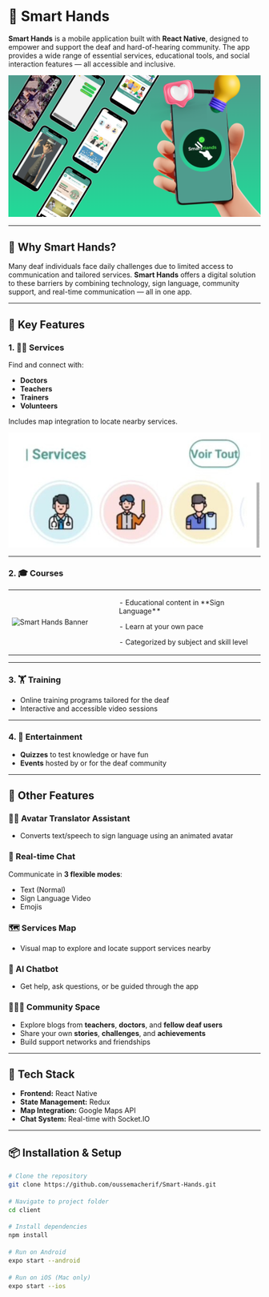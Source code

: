 # 🤟 Smart Hands

**Smart Hands** is a mobile application built with **React Native**, designed to empower and support the deaf and hard-of-hearing community. The app provides a wide range of essential services, educational tools, and social interaction features — all accessible and inclusive.

![Smart Hands Banner](/client/assets/smarthandscover.png)

---

## 🧠 Why Smart Hands?

Many deaf individuals face daily challenges due to limited access to communication and tailored services. **Smart Hands** offers a digital solution to these barriers by combining technology, sign language, community support, and real-time communication — all in one app.

---

## 🌟 Key Features

### 1. 🧑‍⚕️ Services
Find and connect with:
- **Doctors**
- **Teachers**
- **Trainers**
- **Volunteers**

Includes map integration to locate nearby services.


![Services image](/client/assets/services-smart-hands.jpg)




---
### 2. 🎓 Courses

<table>
  <tr>
    <td width="200">
      <img src="https://i.imgur.com/E7Z1kBh.png" alt="Smart Hands Banner" width="180">
    </td>
    <td>
        </p>
        - Educational content in **Sign Language**
        </p>
        <p>
        - Learn at your own pace
        </p>
        <p>
        - Categorized by subject and skill level 
        </p>
    </td>
  </tr>
</table>


---

### 3. 🏋️ Training
- Online training programs tailored for the deaf
- Interactive and accessible video sessions

---

### 4. 🎉 Entertainment
- **Quizzes** to test knowledge or have fun
- **Events** hosted by or for the deaf community

---

## 🤖 Other Features

### 👩‍🏫 Avatar Translator Assistant
- Converts text/speech to sign language using an animated avatar

### 💬 Real-time Chat
Communicate in **3 flexible modes**:
- Text (Normal)
- Sign Language Video
- Emojis

### 🗺️ Services Map
- Visual map to explore and locate support services nearby

### 🧠 AI Chatbot
- Get help, ask questions, or be guided through the app

### 🧑‍🤝‍🧑 Community Space
- Explore blogs from **teachers**, **doctors**, and **fellow deaf users**
- Share your own **stories**, **challenges**, and **achievements**
- Build support networks and friendships

---

## 🚀 Tech Stack

- **Frontend:** React Native
- **State Management:** Redux
- **Map Integration:** Google Maps API
- **Chat System:** Real-time with Socket.IO

---

## 📦 Installation & Setup

```bash
# Clone the repository
git clone https://github.com/oussemacherif/Smart-Hands.git

# Navigate to project folder
cd client

# Install dependencies
npm install

# Run on Android
expo start --android

# Run on iOS (Mac only)
expo start --ios
